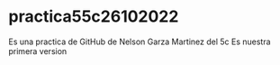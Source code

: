 # practica55c26102022
Es una practica de GitHub de Nelson Garza Martinez del 5c
Es nuestra primera version
